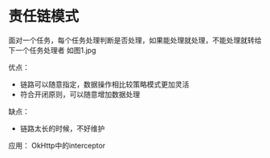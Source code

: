 # 责任链模式
面对一个任务，每个任务处理判断是否处理，如果能处理就处理，不能处理就转给下一个任务处理者
如图1.jpg

优点：
* 链路可以随意指定，数据操作相比较策略模式更加灵活
* 符合开闭原则，可以随意增加数据处理

缺点：
* 链路太长的时候，不好维护

应用：
OkHttp中的interceptor
